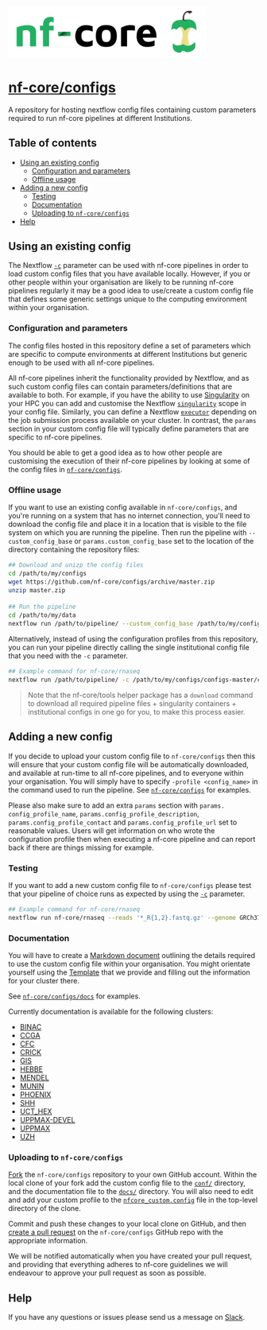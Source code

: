 <img src="docs/images/nf-core-logo.png" width="400">

# [nf-core/configs](https://github.com/nf-core/configs)

A repository for hosting nextflow config files containing custom parameters required to run nf-core pipelines at different Institutions.

## Table of contents
* [Using an existing config](#using-an-existing-config)
    * [Configuration and parameters](#configuration-and-parameters)
    * [Offline usage](#offline-usage)
* [Adding a new config](#adding-a-new-config)
    * [Testing](#testing)
    * [Documentation](#documentation)
    * [Uploading to `nf-core/configs`](#uploading-to-nf-coreconfigs)
* [Help](#help)

## Using an existing config

The Nextflow [`-c`](https://www.nextflow.io/docs/latest/config.html) parameter can be used with nf-core pipelines in order to load custom config files that you have available locally. However, if you or other people within your organisation are likely to be running nf-core pipelines regularly it may be a good idea to use/create a custom config file that defines some generic settings unique to the computing environment within your organisation.

### Configuration and parameters

The config files hosted in this repository define a set of parameters which are specific to compute environments at different Institutions but generic enough to be used with all nf-core pipelines.

All nf-core pipelines inherit the functionality provided by Nextflow, and as such custom config files can contain parameters/definitions that are available to both. For example, if you have the ability to use [Singularity](https://singularity.lbl.gov/) on your HPC you can add and customise the Nextflow [`singularity`](https://www.nextflow.io/docs/latest/config.html#scope-singularity) scope in your config file. Similarly, you can define a Nextflow [`executor`](https://www.nextflow.io/docs/latest/executor.html) depending on the job submission process available on your cluster. In contrast, the `params` section in your custom config file will typically define parameters that are specific to nf-core pipelines.

You should be able to get a good idea as to how other people are customising the execution of their nf-core pipelines by looking at some of the config files in [`nf-core/configs`](https://github.com/nf-core/configs/tree/master/conf).

### Offline usage

If you want to use an existing config available in `nf-core/configs`, and you're running on a system that has no internet connection, you'll need to download the config file and place it in a location that is visible to the file system on which you are running the pipeline. Then run the pipeline with `--custom_config_base`
or `params.custom_config_base` set to the location of the directory containing the repository files:

```bash
## Download and unizp the config files
cd /path/to/my/configs
wget https://github.com/nf-core/configs/archive/master.zip
unzip master.zip

## Run the pipeline
cd /path/to/my/data
nextflow run /path/to/pipeline/ --custom_config_base /path/to/my/configs/configs-master/
```

Alternatively, instead of using the configuration profiles from this repository, you can run your
pipeline directly calling the single institutional config file that you need with the `-c` parameter.

```bash
## Example command for nf-core/rnaseq
nextflow run /path/to/pipeline/ -c /path/to/my/configs/configs-master/conf/my_config.config
```

> Note that the nf-core/tools helper package has a `download` command to download all required pipeline
> files + singularity containers + institutional configs in one go for you, to make this process easier.

## Adding a new config

If you decide to upload your custom config file to `nf-core/configs` then this will ensure that your custom config file will be automatically downloaded, and available at run-time to all nf-core pipelines, and to everyone within your organisation. You will simply have to specify `-profile <config_name>` in the command used to run the pipeline. See [`nf-core/configs`](https://github.com/nf-core/configs/tree/master/conf) for examples.

Please also make sure to add an extra `params` section with `params.  config_profile_name`, `params.config_profile_description`, `params.config_profile_contact` and `params.config_profile_url` set to reasonable values. Users will get information on who wrote the configuration profile then when executing a nf-core pipeline and can report back if there are things missing for example.

### Testing

If you want to add a new custom config file to `nf-core/configs` please test that your pipeline of choice runs as expected by using the [`-c`](https://www.nextflow.io/docs/latest/config.html) parameter.

```bash
## Example command for nf-core/rnaseq
nextflow run nf-core/rnaseq --reads '*_R{1,2}.fastq.gz' --genome GRCh37 -c '[path to custom config]'
```

### Documentation

You will have to create a [Markdown document](https://www.markdownguide.org/getting-started/) outlining the details required to use the custom config file within your organisation. You might orientate yourself using the [Template](docs/template.md) that we provide and filling out the information for your cluster there.

See [`nf-core/configs/docs`](https://github.com/nf-core/configs/tree/master/docs) for examples.

Currently documentation is available for the following clusters:

* [BINAC](docs/binac.md)
* [CCGA](docs/ccga.md)
* [CFC](docs/binac.md)
* [CRICK](docs/crick.md)
* [GIS](docs/gis.md)
* [HEBBE](docs/hebbe.md)
* [MENDEL](docs/mendel.md)
* [MUNIN](docs/munin.md)
* [PHOENIX](docs/phoenix.md)
* [SHH](docs/shh.md)
* [UCT_HEX](docs/uct_hex.md)
* [UPPMAX-DEVEL](docs/uppmax-devel.md)
* [UPPMAX](docs/uppmax.md)
* [UZH](docs/uzh.md)

### Uploading to `nf-core/configs`

[Fork](https://help.github.com/articles/fork-a-repo/) the `nf-core/configs` repository to your own GitHub account. Within the local clone of your fork add the custom config file to the [`conf/`](https://github.com/nf-core/configs/tree/master/conf) directory, and the documentation file to the [`docs/`](https://github.com/nf-core/configs/tree/master/docs) directory. You will also need to edit and add your custom profile to the [`nfcore_custom.config`](https://github.com/nf-core/configs/blob/master/nfcore_custom.config) file in the top-level directory of the clone.

Commit and push these changes to your local clone on GitHub, and then [create a pull request](https://help.github.com/articles/creating-a-pull-request-from-a-fork/) on the `nf-core/configs` GitHub repo with the appropriate information.

We will be notified automatically when you have created your pull request, and providing that everything adheres to nf-core guidelines we will endeavour to approve your pull request as soon as possible.

## Help

If you have any questions or issues please send us a message on [Slack](https://nf-core-invite.herokuapp.com/).
